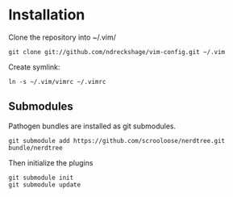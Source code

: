 Installation
============

Clone the repository into ~/.vim/

	git clone git://github.com/ndreckshage/vim-config.git ~/.vim

Create symlink:

	ln -s ~/.vim/vimrc ~/.vimrc

Submodules
----------

Pathogen bundles are installed as git submodules.

	git submodule add https://github.com/scrooloose/nerdtree.git bundle/nerdtree 

Then initialize the plugins

	git submodule init
	git submodule update
